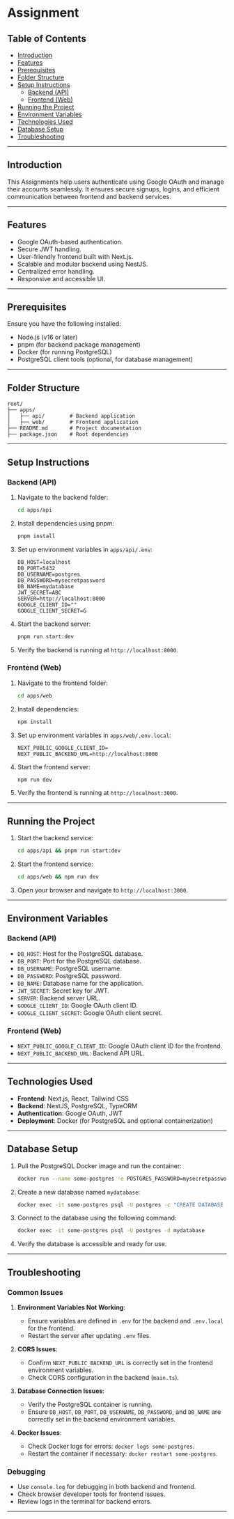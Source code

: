 # Assignment

## Table of Contents

- [Introduction](#introduction)
- [Features](#features)
- [Prerequisites](#prerequisites)
- [Folder Structure](#folder-structure)
- [Setup Instructions](#setup-instructions)
  - [Backend (API)](#backend-api)
  - [Frontend (Web)](#frontend-web)
- [Running the Project](#running-the-project)
- [Environment Variables](#environment-variables)
- [Technologies Used](#technologies-used)
- [Database Setup](#database-setup)
- [Troubleshooting](#troubleshooting)

---

## Introduction
This Assignments help users authenticate using Google OAuth and manage their accounts seamlessly. It ensures secure signups, logins, and efficient communication between frontend and backend services.

---

## Features

- Google OAuth-based authentication.
- Secure JWT handling.
- User-friendly frontend built with Next.js.
- Scalable and modular backend using NestJS.
- Centralized error handling.
- Responsive and accessible UI.

---

## Prerequisites

Ensure you have the following installed:

- Node.js (v16 or later)
- pnpm (for backend package management)
- Docker (for running PostgreSQL)
- PostgreSQL client tools (optional, for database management)

---

## Folder Structure

```
root/
├── apps/
│   ├── api/        # Backend application
│   ├── web/        # Frontend application
├── README.md       # Project documentation
├── package.json    # Root dependencies
```

---

## Setup Instructions

### Backend (API)

1. Navigate to the backend folder:
   ```bash
   cd apps/api
   ```

2. Install dependencies using pnpm:
   ```bash
   pnpm install
   ```

3. Set up environment variables in `apps/api/.env`:
   ```env
   DB_HOST=localhost
   DB_PORT=5432
   DB_USERNAME=postgres
   DB_PASSWORD=mysecretpassword
   DB_NAME=mydatabase
   JWT_SECRET=ABC
   SERVER=http://localhost:8000
   GOOGLE_CLIENT_ID=""
   GOOGLE_CLIENT_SECRET=G
   ```

4. Start the backend server:
   ```bash
   pnpm run start:dev
   ```

5. Verify the backend is running at `http://localhost:8000`.

### Frontend (Web)

1. Navigate to the frontend folder:
   ```bash
   cd apps/web
   ```

2. Install dependencies:
   ```bash
   npm install
   ```

3. Set up environment variables in `apps/web/.env.local`:
   ```env
   NEXT_PUBLIC_GOOGLE_CLIENT_ID=
   NEXT_PUBLIC_BACKEND_URL=http://localhost:8000
   ```

4. Start the frontend server:
   ```bash
   npm run dev
   ```

5. Verify the frontend is running at `http://localhost:3000`.

---

## Running the Project

1. Start the backend service:
   ```bash
   cd apps/api && pnpm run start:dev
   ```

2. Start the frontend service:
   ```bash
   cd apps/web && npm run dev
   ```

3. Open your browser and navigate to `http://localhost:3000`.

---

## Environment Variables

### Backend (API)
- `DB_HOST`: Host for the PostgreSQL database.
- `DB_PORT`: Port for the PostgreSQL database.
- `DB_USERNAME`: PostgreSQL username.
- `DB_PASSWORD`: PostgreSQL password.
- `DB_NAME`: Database name for the application.
- `JWT_SECRET`: Secret key for JWT.
- `SERVER`: Backend server URL.
- `GOOGLE_CLIENT_ID`: Google OAuth client ID.
- `GOOGLE_CLIENT_SECRET`: Google OAuth client secret.

### Frontend (Web)
- `NEXT_PUBLIC_GOOGLE_CLIENT_ID`: Google OAuth client ID for the frontend.
- `NEXT_PUBLIC_BACKEND_URL`: Backend API URL.

---

## Technologies Used

- **Frontend**: Next.js, React, Tailwind CSS
- **Backend**: NestJS, PostgreSQL, TypeORM
- **Authentication**: Google OAuth, JWT
- **Deployment**: Docker (for PostgreSQL and optional containerization)

---

## Database Setup

1. Pull the PostgreSQL Docker image and run the container:
   ```bash
   docker run --name some-postgres -e POSTGRES_PASSWORD=mysecretpassword -p 5432:5432 -d postgres
   ```

2. Create a new database named `mydatabase`:
   ```bash
   docker exec -it some-postgres psql -U postgres -c "CREATE DATABASE mydatabase;"
   ```

3. Connect to the database using the following command:
   ```bash
   docker exec -it some-postgres psql -U postgres -d mydatabase
   ```

4. Verify the database is accessible and ready for use.

---

## Troubleshooting

### Common Issues

1. **Environment Variables Not Working**:
   - Ensure variables are defined in `.env` for the backend and `.env.local` for the frontend.
   - Restart the server after updating `.env` files.

2. **CORS Issues**:
   - Confirm `NEXT_PUBLIC_BACKEND_URL` is correctly set in the frontend environment variables.
   - Check CORS configuration in the backend (`main.ts`).

3. **Database Connection Issues**:
   - Verify the PostgreSQL container is running.
   - Ensure `DB_HOST`, `DB_PORT`, `DB_USERNAME`, `DB_PASSWORD`, and `DB_NAME` are correctly set in the backend environment variables.

4. **Docker Issues**:
   - Check Docker logs for errors: `docker logs some-postgres`.
   - Restart the container if necessary: `docker restart some-postgres`.

### Debugging
- Use `console.log` for debugging in both backend and frontend.
- Check browser developer tools for frontend issues.
- Review logs in the terminal for backend errors.

---


